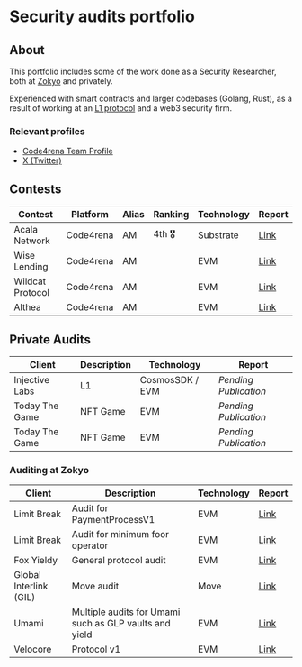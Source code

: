# Security audits portfolio

## About

This portfolio includes some of the work done as a Security Researcher, both at [Zokyo](https://x.com/zokyo_io) and privately.

Experienced with smart contracts and larger codebases (Golang, Rust), 
as a result of working at an [L1 protocol](https://x.com/MultiversX) and a web3 security firm.

### Relevant profiles

- [Code4rena Team Profile](https://code4rena.com/@AM)
- [X (Twitter)](https://x.com/0xmtf)


## Contests

| Contest          | Platform  | Alias | Ranking | Technology | Report                                                                                  |
|------------------|-----------|-------|---------|------------|-----------------------------------------------------------------------------------------|
| Acala Network	   | Code4rena | AM    | 4th   🎖️  | Substrate  | [Link](https://github.com/code-423n4/2024-03-acala-findings/blob/main/report.md)        |
| Wise Lending	    | Code4rena | AM    |         | EVM        | [Link](https://github.com/code-423n4/2024-02-wise-lending-findings/blob/main/report.md) |
| Wildcat Protocol | Code4rena | AM    |         | EVM        | [Link](https://github.com/code-423n4/2023-10-wildcat-findings/blob/main/report.md)      |
| Althea           | Code4rena | AM    |         | EVM        | [Link](https://github.com/code-423n4/2024-02-althea-liquid-infrastructure-findings/blob/main/report.md)        |


## Private Audits

| Client         | Description | Technology      | Report                |
|----------------|----------|-----------------|-----------------------|
| Injective Labs | L1       | CosmosSDK / EVM | _Pending Publication_ |
| Today The Game | NFT Game | EVM             | _Pending Publication_ |
| Today The Game | NFT Game | EVM             | _Pending Publication_ |


### Auditing at Zokyo

| Client                 | Description                                            | Technology | Report                                                                               |
|------------------------|--------------------------------------------------------|------------|--------------------------------------------------------------------------------------|
| Limit Break            | Audit for PaymentProcessV1                             | EVM        | [Link](https://github.com/limitbreakinc/payment-processor/blob/main/audits/Limit_Break_Zokyo_audit_report_June12_2023.pdf)   |
| Limit Break            | Audit for minimum foor operator                        | EVM        | [Link](https://github.com/zokyo-sec/audit-reports/blob/main/Limit%20Break/Limit%20Break_Zokyo_audit_report_June12th_2023.pdf)   |
| Fox Yieldy             | General protocol audit                                 | EVM        | [Link](https://github.com/zokyo-sec/audit-reports/blob/main/FoxYieldy/FOX%20Yieldy%20audit%20report.pdf) |
| Global Interlink (GIL) | Move audit                                             | Move       | [Link](https://github.com/zokyo-sec/audit-reports/blob/main/Global%20Interlink%20(GIL)/Global%20Interlink%20audit%20report.pdf) |
| Umami                  | Multiple audits for Umami such as GLP vaults and yield | EVM        | [Link](https://github.com/zokyo-sec/audit-reports/blob/main/Umami/Umami%20DAO_Zokyo_final%20report.pdf) |
| Velocore               | Protocol v1                                            | EVM        | [Link](https://github.com/zokyo-sec/audit-reports/blob/main/Velocore/Velocore_Zokyo_audit_report_Aug14_2023.pdf) |


